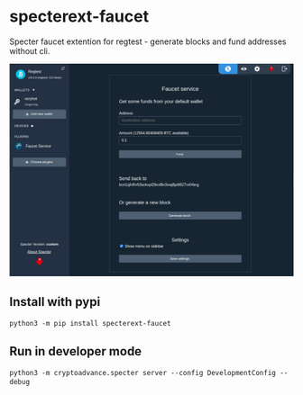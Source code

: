 # specterext-faucet

Specter faucet extention for regtest - generate blocks and fund addresses without cli.

![](faucet_screenshot.png)

## Install with pypi

```
python3 -m pip install specterext-faucet
```

## Run in developer mode

```
python3 -m cryptoadvance.specter server --config DevelopmentConfig --debug
```

